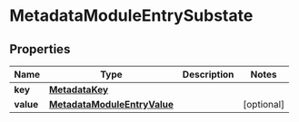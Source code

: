 

# MetadataModuleEntrySubstate


## Properties

| Name | Type | Description | Notes |
|------------ | ------------- | ------------- | -------------|
|**key** | [**MetadataKey**](MetadataKey.md) |  |  |
|**value** | [**MetadataModuleEntryValue**](MetadataModuleEntryValue.md) |  |  [optional] |



